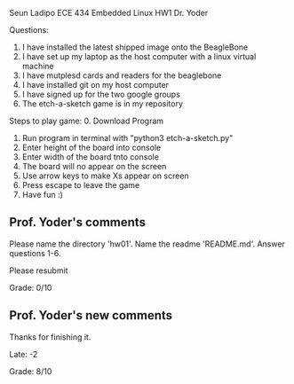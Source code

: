 Seun Ladipo 
ECE 434 Embedded Linux HW1
Dr. Yoder

Questions:
1. I have installed the latest shipped image onto the BeagleBone
2. I have set up my laptop as the host computer with a linux virtual machine
3. I have mutplesd cards and readers for the beaglebone
4. I have installed git on my host computer
5. I have signed up for the two google groups
6. The etch-a-sketch game is in my repository

Steps to play game:
0. Download Program
1. Run program in terminal with "python3 etch-a-sketch.py"
2. Enter height of the board into console
3. Enter width of the board tnto console
4. The board will no appear on the screen
5. Use arrow keys to  make Xs appear on screen 
6. Press escape to leave the game
7. Have fun :)

## Prof. Yoder's comments

Please name the directory 'hw01'.  Name the readme 'README.md'.
Answer questions 1-6.

Please resubmit

Grade:  0/10

## Prof. Yoder's new comments

Thanks for finishing it.

Late:  -2

Grade:  8/10

